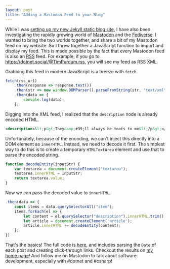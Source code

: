 ```yaml
---
layout: post
title: "Adding a Mastodon Feed to your Blog"
---
```


While I was [setting up my new Jekyll static blog site](2022-11-07-static-site-width-jekyll), I have also been investigating the rapidly growing world of [Mastodon](https://joinmastodon.org/) and the [Fediverse](https://www.fediverse.to/). I wanted to bring the two worlds together, and share a bit of my Mastodon feed on my website. So I threw together a JavaScript function to import and display my feed. This is made possible by the fact that every Mastodon feed is also an [RSS](https://en.wikipedia.org/wiki/RSS) feed. For example, if you go to https://dotnet.social/@TimPurdum.rss, you will see my feed as RSS XML.

Grabbing this feed in modern JavaScript is a breeze with `fetch`.

```javascript
fetch(rss_url)
    .then(response => response.text())
    .then(str => new window.DOMParser().parseFromString(str, "text/xml"))
    .then(data => {
        console.log(data);
    };
```

Digging into the XML feed, I realized that the `description` node is already encoded HTML.

```xml
<description>&lt;p&gt;They&amp;#39;ll always be toots to me&lt;/p&gt;</description>
```

Unfortunately, because of the encoding, we can't inject this directly into a DOM element as `innerHTML`. Instead, we need to decode it first. The simplest way to do this is to create a temporary `HTMLTextArea` element and use that to parse the encoded string.

```javascript
function decodeEntity(inputStr) {
    var textarea = document.createElement("textarea");
    textarea.innerHTML = inputStr;
    return textarea.value;
}
```

Now we can pass the decoded value to `innerHTML`.

```javascript
.then(data => {
    const items = data.querySelectorAll("item");
    items.forEach(el => {
        let content = el.querySelector("description").innerHTML.trim();
        let article = document.createElement('article');
        article.innerHTML += decodeEntity(content);
    };
})
```

That's the basics! The full code is [here](https://github.com/TimPurdum/timpurdum.github.io/blob/main/main.js), and includes parsing the `Date` of each post and creating click-through links. Checkout the results on [my home page](https://timpurdum.com)! And follow me on Mastodon to talk about software development, especially with #dotnet and #csharp!
